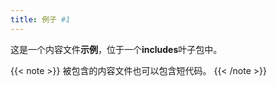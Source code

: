 ```yaml
---
title: 例子 #1
---
```


这是一个内容文件**示例**，位于一个**includes**叶子包中。

{{< note >}}
被包含的内容文件也可以包含短代码。
{{< /note >}}
